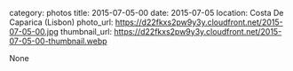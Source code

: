 category: photos 
title: 2015-07-05-00
date: 2015-07-05
location: Costa De Caparica (Lisbon)
photo_url: https://d22fkxs2pw9y3y.cloudfront.net/2015-07-05-00.jpg
thumbnail_url: https://d22fkxs2pw9y3y.cloudfront.net/2015-07-05-00-thumbnail.webp

None